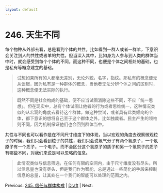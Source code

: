 ```yaml
---
layout: default
---
```

# 246. 天生不同

每个物种从外部去看，总是看到个体的共性。比如看到一群人或者一群羊，下意识会关注到人的共性或者羊的共性。但当深入其中，比如身为人参与到人类的群体当中时，就会感受到每个个体的不同。而这种不同，也便是个体之间相处的基础，也是私有等概念建立的基础。

> 试想如果所有的人都毫无差别，无论外貌，名字，指纹。那私有的概念便无从谈起，因为私有是一种群体的概念，当他者无法分辨个体之间的区别时，这种概念便无法实际的执行。

> 既然不同是社会构成的基础，便不应当试图消除这些不同，不应「统一思想」。但在现实中，总有个体试图让他者的行为或者思维统一，这种情况类似的从宏观的角度去看待这个群体，做这种尝试，或者具有此类倾向的个体，都下意识的想将自己至于这个群体之外，比如独裁者。民主产生的领袖则不同，因为机制保证他们也会回到群体当中。

共性与不同也可以看作是在不同尺寸维度下的体现，当以宏观的角度去观察微观粒子的时候，我们只会看到粒子的共性，我们只会说氢气分子有两个氢原子，一个氢原子有一个质子，一个电子。而不会区分这个氢原子的质子和另一个氢原子的质子有哪些不同，对我们来说是可以忽略的信息。

> 此情况类似与信息筛选，在任何有限的空间内，由于尺寸维度没有尽头，所以信息量也没有尽头，但是我们作为智能，总是通过一些简化的手段来控制信息的总量，让其处在一个我们的智能可以处理的范围之内。

Previous: [245. 信任与群体构成](245.md) | [Draft](../Draft.md) | Next: 